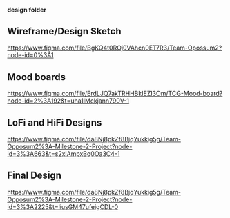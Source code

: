 #### design folder

## Wireframe/Design Sketch
https://www.figma.com/file/BgKQ4t0ROj0VAhcn0ET7R3/Team-Opossum2?node-id=0%3A1

## Mood boards
https://www.figma.com/file/ErdLJQ7akTRHHBkIEZI3Om/TCG-Mood-board?node-id=2%3A192&t=uha1lMckjann790V-1

## LoFi and HiFi Designs
https://www.figma.com/file/da8Nj8pkZf8BjqYukkig5g/Team-Opposum2%3A-Milestone-2-Project?node-id=3%3A663&t=s2xiAmpxBq0Oa3C4-1

## Final Design
https://www.figma.com/file/da8Nj8pkZf8BjqYukkig5g/Team-Opposum2%3A-Milestone-2-Project?node-id=3%3A2225&t=liusGM47ufeigCDL-0
